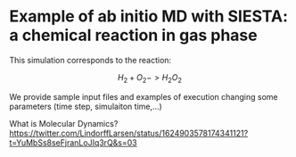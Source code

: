 # Example of ab initio MD with SIESTA: a chemical reaction in gas phase

This simulation corresponds to the reaction:

$$H_2+O_2 -> H_2O_2 $$

We provide sample input files and examples of execution changing some parameters (time step, simulaiton time,...)

What is Molecular Dynamics?
https://twitter.com/LindorffLarsen/status/1624903578174341121?t=YuMbSs8seFjranLoJIq3rQ&s=03


